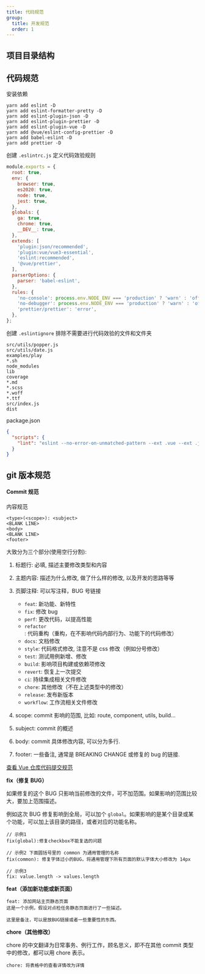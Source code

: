 ```yaml
---
title: 代码规范
group:
  title: 开发规范
  order: 1
---
```


## 项目目录结构

## 代码规范

安装依赖

```shell
yarn add eslint -D
yarn add eslint-formatter-pretty -D
yarn add eslint-plugin-json -D
yarn add eslint-plugin-prettier -D
yarn add eslint-plugin-vue -D
yarn add @vue/eslint-config-prettier -D
yarn add babel-eslint -D
yarn add prettier -D
```

创建 `.eslintrc.js` 定义代码效验规则

```js
module.exports = {
  root: true,
  env: {
    browser: true,
    es2020: true,
    node: true,
    jest: true,
  },
  globals: {
    ga: true,
    chrome: true,
    __DEV__: true,
  },
  extends: [
    'plugin:json/recommended',
    'plugin:vue/vue3-essential',
    'eslint:recommended',
    '@vue/prettier',
  ],
  parserOptions: {
    parser: 'babel-eslint',
  },
  rules: {
    'no-console': process.env.NODE_ENV === 'production' ? 'warn' : 'off',
    'no-debugger': process.env.NODE_ENV === 'production' ? 'warn' : 'off',
    'prettier/prettier': 'error',
  },
};
```

创建 `.eslintignore` 排除不需要进行代码效验的文件和文件夹

```
src/utils/popper.js
src/utils/date.js
examples/play
*.sh
node_modules
lib
coverage
*.md
*.scss
*.woff
*.ttf
src/index.js
dist
```

package.json

```json
{
  "scripts": {
    "lint": "eslint --no-error-on-unmatched-pattern --ext .vue --ext .js --ext .jsx packages/**/ src/**/ --fix"
  }
}
```

## git 版本规范

#### Commit 规范

内容规范

```
<type>(<scope>): <subject>
<BLANK LINE>
<body>
<BLANK LINE>
<footer>
```

大致分为三个部分(使用空行分割):

1. 标题行: 必填, 描述主要修改类型和内容
2. 主题内容: 描述为什么修改, 做了什么样的修改, 以及开发的思路等等
3. 页脚注释: 可以写注释，BUG 号链接

   - `feat`: 新功能、新特性
   - `fix`: 修改 bug
   - `perf`: 更改代码，以提高性能
   - `refactor`: 代码重构（重构，在不影响代码内部行为、功能下的代码修改）
   - `docs`: 文档修改
   - `style`: 代码格式修改, 注意不是 css 修改（例如分号修改）
   - `test`: 测试用例新增、修改
   - `build`: 影响项目构建或依赖项修改
   - `revert`: 恢复上一次提交
   - `ci`: 持续集成相关文件修改
   - `chore`: 其他修改（不在上述类型中的修改）
   - `release`: 发布新版本
   - `workflow`: 工作流相关文件修改

4. scope: commit 影响的范围, 比如: route, component, utils, build...
5. subject: commit 的概述
6. body: commit 具体修改内容, 可以分为多行.
7. footer: 一些备注, 通常是 BREAKING CHANGE 或修复的 bug 的链接.

[查看 Vue 仓库代码提交规范](https://github.com/vuejs/vue/pulls)

**fix（修复 BUG）**

如果修复的这个 BUG 只影响当前修改的文件，可不加范围。如果影响的范围比较大，要加上范围描述。

例如这次 BUG 修复影响到全局，可以加个 `global`。如果影响的是某个目录或某个功能，可以加上该目录的路径，或者对应的功能名称。

```
// 示例1
fix(global):修复checkbox不能复选的问题

// 示例2 下面圆括号里的 common 为通用管理的名称
fix(common): 修复字体过小的BUG，将通用管理下所有页面的默认字体大小修改为 14px

// 示例3
fix: value.length -> values.length
```

**feat（添加新功能或新页面）**

```
feat: 添加网站主页静态页面
这是一个示例，假设对点检任务静态页面进行了一些描述。

这里是备注，可以是放BUG链接或者一些重要性的东西。
```

**chore（其他修改）**

chore 的中文翻译为日常事务、例行工作，顾名思义，即不在其他 commit 类型中的修改，都可以用 chore 表示。

```
chore: 将表格中的查看详情改为详情
```
